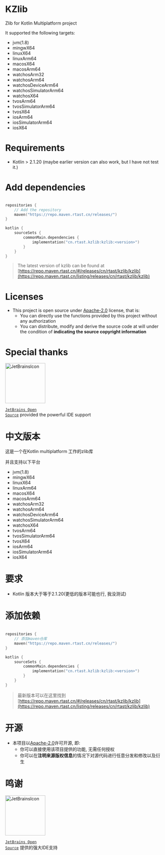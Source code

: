 # KZlib

Zlib for Kotlin Multiplatform project

It supported the following targets:

- jvm(1.8)
- mingwX64
- linuxX64
- linuxArm64
- macosX64
- macosArm64
- watchosArm32
- watchosArm64
- watchosDeviceArm64
- watchosSimulatorArm64
- watchosX64
- tvosArm64
- tvosSimulatorArm64
- tvosX64
- iosArm64
- iosSimulatorArm64
- iosX64

# Requirements

- Kotlin > 2.1.20 (maybe earlier version can also work, but I have not test it.)

# Add dependencies

```kotlin

repositories {
    // Add the repository
    maven("https://repo.maven.rtast.cn/releases/")
}

kotlin {
    sourceSets {
        commonMain.dependencies {
            implementation("cn.rtast.kzlib:kzlib:<version>")
        }
    }
}
```

> The latest version of kzlib can be found at [https://repo.maven.rtast.cn/#/releases/cn/rtast/kzlib/kzlib](https://repo.maven.rtast.cn/listing/releases/cn/rtast/kzlib/kzlib)

# Licenses

- This project is open source under [Apache-2.0](./LICENSE) license, that is:
    - You can directly use the functions provided by this project without any authorization
    - You can distribute, modify and derive the source code at will under the condition of **indicating the source
      copyright information**

# Special thanks

<div>

<img src="https://resources.jetbrains.com/storage/products/company/brand/logos/jetbrains.png" alt="JetBrainsIcon" width="128">

<a href="https://www.jetbrains.com/opensource/"><code>JetBrains Open Source</code></a> provided the powerful IDE support

</div>

# 中文版本

这是一个在Kotlin multiplatform 工作的zlib库

并且支持以下平台

- jvm(1.8)
- mingwX64
- linuxX64
- linuxArm64
- macosX64
- macosArm64
- watchosArm32
- watchosArm64
- watchosDeviceArm64
- watchosSimulatorArm64
- watchosX64
- tvosArm64
- tvosSimulatorArm64
- tvosX64
- iosArm64
- iosSimulatorArm64
- iosX64

# 要求

- Kotlin 版本大于等于2.1.20(更低的版本可能也行, 我没测试)

# 添加依赖

```kotlin

repositories {
    // 添加maven仓库
    maven("https://repo.maven.rtast.cn/releases/")
}

kotlin {
    sourceSets {
        commonMain.dependencies {
            implementation("cn.rtast.kzlib:kzlib:<version>")
        }
    }
}
```

> 最新版本可以在这里找到 [https://repo.maven.rtast.cn/#/releases/cn/rtast/kzlib/kzlib](https://repo.maven.rtast.cn/listing/releases/cn/rtast/kzlib/kzlib)

# 开源

- 本项目以[Apache-2.0](./LICENSE)许可开源, 即:
    - 你可以直接使用该项目提供的功能, 无需任何授权
    - 你可以在**注明来源版权信息**的情况下对源代码进行任意分发和修改以及衍生

# 鸣谢

<div>

<img src="https://resources.jetbrains.com/storage/products/company/brand/logos/jetbrains.png" alt="JetBrainsIcon" width="128">

<a href="https://www.jetbrains.com/opensource/"><code>JetBrains Open Source</code></a> 提供的强大IDE支持

</div>
